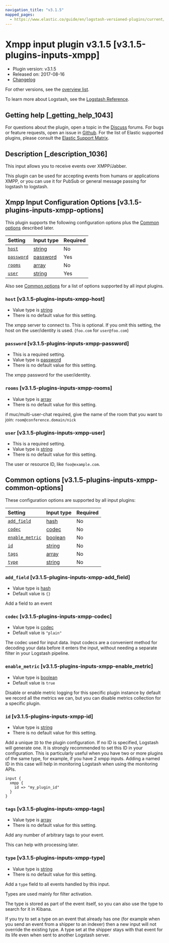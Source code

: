```yaml
---
navigation_title: "v3.1.5"
mapped_pages:
  - https://www.elastic.co/guide/en/logstash-versioned-plugins/current/v3.1.5-plugins-inputs-xmpp.html
---
```


# Xmpp input plugin v3.1.5 [v3.1.5-plugins-inputs-xmpp]

* Plugin version: v3.1.5
* Released on: 2017-08-16
* [Changelog](https://github.com/logstash-plugins/logstash-input-xmpp/blob/v3.1.5/CHANGELOG.md)

For other versions, see the [overview list](input-xmpp-index.md).

To learn more about Logstash, see the [Logstash Reference](https://www.elastic.co/guide/en/logstash/current/index.html).

## Getting help [_getting_help_1043]

For questions about the plugin, open a topic in the [Discuss](http://discuss.elastic.co) forums. For bugs or feature requests, open an issue in [Github](https://github.com/logstash-plugins/logstash-input-xmpp). For the list of Elastic supported plugins, please consult the [Elastic Support Matrix](https://www.elastic.co/support/matrix#matrix_logstash_plugins).

## Description [_description_1036]

This input allows you to receive events over XMPP/Jabber.

This plugin can be used for accepting events from humans or applications XMPP, or you can use it for PubSub or general message passing for logstash to logstash.

## Xmpp Input Configuration Options [v3.1.5-plugins-inputs-xmpp-options]

This plugin supports the following configuration options plus the [Common options](v3-1-5-plugins-inputs-xmpp.md#v3.1.5-plugins-inputs-xmpp-common-options) described later.

| Setting | Input type | Required |
| :- | :- | :- |
| [`host`](v3-1-5-plugins-inputs-xmpp.md#v3.1.5-plugins-inputs-xmpp-host) | [string](/lsr/value-types.md#string) | No |
| [`password`](v3-1-5-plugins-inputs-xmpp.md#v3.1.5-plugins-inputs-xmpp-password) | [password](/lsr/value-types.md#password) | Yes |
| [`rooms`](v3-1-5-plugins-inputs-xmpp.md#v3.1.5-plugins-inputs-xmpp-rooms) | [array](/lsr/value-types.md#array) | No |
| [`user`](v3-1-5-plugins-inputs-xmpp.md#v3.1.5-plugins-inputs-xmpp-user) | [string](/lsr/value-types.md#string) | Yes |

Also see [Common options](v3-1-5-plugins-inputs-xmpp.md#v3.1.5-plugins-inputs-xmpp-common-options) for a list of options supported by all input plugins.

### `host` [v3.1.5-plugins-inputs-xmpp-host]

* Value type is [string](/lsr/value-types.md#string)
* There is no default value for this setting.

The xmpp server to connect to. This is optional. If you omit this setting, the host on the user/identity is used. (`foo.com` for `user@foo.com`)

### `password` [v3.1.5-plugins-inputs-xmpp-password]

* This is a required setting.
* Value type is [password](/lsr/value-types.md#password)
* There is no default value for this setting.

The xmpp password for the user/identity.

### `rooms` [v3.1.5-plugins-inputs-xmpp-rooms]

* Value type is [array](/lsr/value-types.md#array)
* There is no default value for this setting.

if muc/multi-user-chat required, give the name of the room that you want to join: `room@conference.domain/nick`

### `user` [v3.1.5-plugins-inputs-xmpp-user]

* This is a required setting.
* Value type is [string](/lsr/value-types.md#string)
* There is no default value for this setting.

The user or resource ID, like `foo@example.com`.

## Common options [v3.1.5-plugins-inputs-xmpp-common-options]

These configuration options are supported by all input plugins:

| Setting | Input type | Required |
| :- | :- | :- |
| [`add_field`](v3-1-5-plugins-inputs-xmpp.md#v3.1.5-plugins-inputs-xmpp-add_field) | [hash](/lsr/value-types.md#hash) | No |
| [`codec`](v3-1-5-plugins-inputs-xmpp.md#v3.1.5-plugins-inputs-xmpp-codec) | [codec](/lsr/value-types.md#codec) | No |
| [`enable_metric`](v3-1-5-plugins-inputs-xmpp.md#v3.1.5-plugins-inputs-xmpp-enable_metric) | [boolean](/lsr/value-types.md#boolean) | No |
| [`id`](v3-1-5-plugins-inputs-xmpp.md#v3.1.5-plugins-inputs-xmpp-id) | [string](/lsr/value-types.md#string) | No |
| [`tags`](v3-1-5-plugins-inputs-xmpp.md#v3.1.5-plugins-inputs-xmpp-tags) | [array](/lsr/value-types.md#array) | No |
| [`type`](v3-1-5-plugins-inputs-xmpp.md#v3.1.5-plugins-inputs-xmpp-type) | [string](/lsr/value-types.md#string) | No |

### `add_field` [v3.1.5-plugins-inputs-xmpp-add_field]

* Value type is [hash](/lsr/value-types.md#hash)
* Default value is `{}`

Add a field to an event

### `codec` [v3.1.5-plugins-inputs-xmpp-codec]

* Value type is [codec](/lsr/value-types.md#codec)
* Default value is `"plain"`

The codec used for input data. Input codecs are a convenient method for decoding your data before it enters the input, without needing a separate filter in your Logstash pipeline.

### `enable_metric` [v3.1.5-plugins-inputs-xmpp-enable_metric]

* Value type is [boolean](/lsr/value-types.md#boolean)
* Default value is `true`

Disable or enable metric logging for this specific plugin instance by default we record all the metrics we can, but you can disable metrics collection for a specific plugin.

### `id` [v3.1.5-plugins-inputs-xmpp-id]

* Value type is [string](/lsr/value-types.md#string)
* There is no default value for this setting.

Add a unique `ID` to the plugin configuration. If no ID is specified, Logstash will generate one. It is strongly recommended to set this ID in your configuration. This is particularly useful when you have two or more plugins of the same type, for example, if you have 2 xmpp inputs. Adding a named ID in this case will help in monitoring Logstash when using the monitoring APIs.

```
input {
  xmpp {
    id => "my_plugin_id"
  }
}
```

### `tags` [v3.1.5-plugins-inputs-xmpp-tags]

* Value type is [array](/lsr/value-types.md#array)
* There is no default value for this setting.

Add any number of arbitrary tags to your event.

This can help with processing later.

### `type` [v3.1.5-plugins-inputs-xmpp-type]

* Value type is [string](/lsr/value-types.md#string)
* There is no default value for this setting.

Add a `type` field to all events handled by this input.

Types are used mainly for filter activation.

The type is stored as part of the event itself, so you can also use the type to search for it in Kibana.

If you try to set a type on an event that already has one (for example when you send an event from a shipper to an indexer) then a new input will not override the existing type. A type set at the shipper stays with that event for its life even when sent to another Logstash server.
